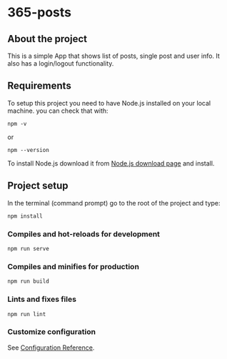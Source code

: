 # 365-posts
## About the project
This is a simple App that shows list of posts, single post and user info.
It also has a login/logout functionality.

## Requirements
To setup this project you need to have Node.js installed on your local machine.
you can check that with:
```
npm -v 
```
or
```
npm --version
```
To install Node.js download it from [Node.js download page](https://nodejs.org/en/download/) and install.


## Project setup

In the terminal (command prompt) go to the root of the project and type:
```
npm install
```

### Compiles and hot-reloads for development
```
npm run serve
```

### Compiles and minifies for production
```
npm run build
```

### Lints and fixes files
```
npm run lint
```

### Customize configuration
See [Configuration Reference](https://cli.vuejs.org/config/).
